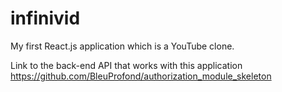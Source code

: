 # infinivid
My first React.js application which is a YouTube clone.

Link to the back-end API that works with this application https://github.com/BleuProfond/authorization_module_skeleton
